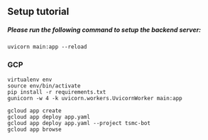 ## Setup tutorial
##### Please run the following command to setup the backend server:
```
uvicorn main:app --reload
```

### GCP
```
virtualenv env
source env/bin/activate
pip install -r requirements.txt
gunicorn -w 4 -k uvicorn.workers.UvicornWorker main:app

gcloud app create
gcloud app deploy app.yaml
gcloud app deploy app.yaml --project tsmc-bot
gcloud app browse
```